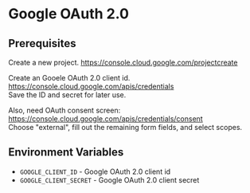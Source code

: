 # Google OAuth 2.0

## Prerequisites

Create a new project. <https://console.cloud.google.com/projectcreate>

Create an Gooele OAuth 2.0 client id. <https://console.cloud.google.com/apis/credentials>  
Save the ID and secret for later use.

Also, need OAuth consent screen: <https://console.cloud.google.com/apis/credentials/consent>  
Choose "external", fill out the remaining form fields, and select scopes.

## Environment Variables

- `GOOGLE_CLIENT_ID` - Google OAuth 2.0 client id
- `GOOGLE_CLIENT_SECRET` - Google OAuth 2.0 client secret
